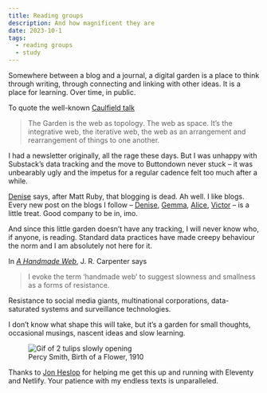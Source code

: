 ```yaml
---
title: Reading groups
description: And how magnificent they are 
date: 2023-10-1
tags:
  - reading groups
  - study  
---
```


Somewhere between a blog and a journal, a digital garden is a place to think through writing, through connecting and linking with other ideas. It is a place for learning. Over time, in public.

To quote the well-known [Caulfield talk](https://hapgood.us/2015/10/17/the-garden-and-the-stream-a-technopastoral/)

> The Garden is the web as topology. The web as space. It’s the integrative web, the iterative web, the web as an arrangement and rearrangement of things to one another.

I had a newsletter originally, all the rage these days. But I was unhappy with Substack’s data tracking and the move to Buttondown never stuck – it was unbearably ugly and the impetus for a regular cadence felt too much after a while. 

[Denise](https://walknotes.com/2023/05/20/15-19-may/) says, after Matt Ruby, that blogging is dead. Ah well. I like blogs. Every new post on the blogs I follow – [Denise](https://walknotes.com/), [Gemma](https://gemmacope.land/writing/), [Alice](https://alicebartlett.co.uk/blog/weaknotes), [Victor](https://victorhwang.co/) – is a little treat. Good company to be in, imo. 

And since this little garden doesn’t have any tracking, I will never know who, if anyone, is reading. Standard data practices have made creepy behaviour the norm and I am absolutely not here for it.

In [_A Handmade Web_](https://luckysoap.com/talks.html), J. R. Carpenter says

> I evoke the term ‘handmade web’ to suggest slowness and smallness as a forms of resistance.

Resistance to social media giants, multinational corporations, data-saturated systems and surveillance technologies. 

I don’t know what shape this will take, but it’s a garden for small thoughts, occasional musings, nascent ideas and  slow learning. 

<figure>
  <img src="https://d2w9rnfcy7mm78.cloudfront.net/4477776/original_9eaf08e3a7589347ad4f3b244d31837d.gif" alt="Gif of 2 tulips slowly opening">
  <figcaption class="small-text">Percy Smith, Birth of a Flower, 1910</figcaption>
</figure>

Thanks to [Jon Heslop](https://jonheslop.com/) for helping me get this up and running with Eleventy and Netlify. Your patience with my endless texts is unparalleled.